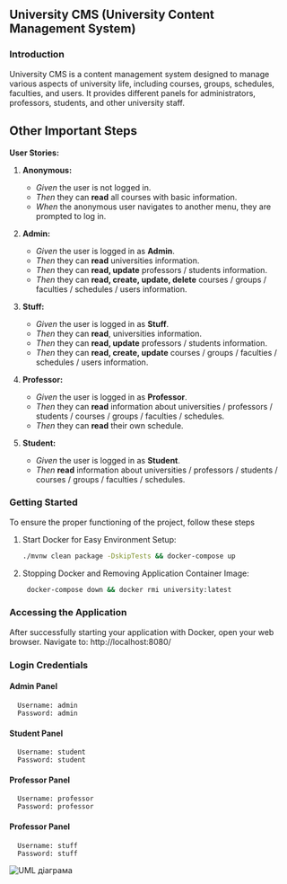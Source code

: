## University CMS (University Content Management System)

### Introduction
University CMS is a content management system designed to manage various aspects of university life, including courses, groups, schedules, faculties, and users. It provides different panels for administrators, professors, students, and other university staff.

## Other Important Steps

**User Stories:**

1. **Anonymous:**
   - *Given* the user is not logged in.
   - *Then* they can **read** all courses with basic information.
   - *When* the anonymous user navigates to another menu, they are prompted to log in.


2. **Admin:**
   - *Given* the user is logged in as **Admin**.
   - *Then* they can **read** universities information.
   - *Then* they can **read, update** professors / students information.
   - *Then* they can **read, create, update, delete** courses / groups / faculties / schedules / users information.


3. **Stuff:**
   - *Given* the user is logged in as **Stuff**.
   - *Then* they can **read**, universities information.
   - *Then* they can **read, update** professors / students information.
   - *Then* they can **read, create, update** courses / groups / faculties / schedules / users information.


4. **Professor:**
   - *Given* the user is logged in as **Professor**.
   - *Then* they can **read** information about universities / professors / students / courses / groups / faculties /
     schedules.
   - *Then* they can **read** their own schedule.


5. **Student:**
   - *Given* the user is logged in as **Student**.
   - *Then* **read** information about universities / professors / students / courses / groups / faculties / schedules.

### Getting Started
To ensure the proper functioning of the project, follow these steps

1. Start Docker for Easy Environment Setup:

    ```bash
    ./mvnw clean package -DskipTests && docker-compose up
    ```

2. Stopping Docker and Removing Application Container Image:

   ```bash
    docker-compose down && docker rmi university:latest
    ```

### Accessing the Application

After successfully starting your application with Docker, open your web browser.
Navigate to: http://localhost:8080/

### Login Credentials <br>

#### Admin Panel <br>

      Username: admin
      Password: admin

#### Student Panel <br>

      Username: student
      Password: student

#### Professor Panel <br>

      Username: professor
      Password: professor

#### Professor Panel <br>

      Username: stuff
      Password: stuff

![UML діаграма](diagram.png)
